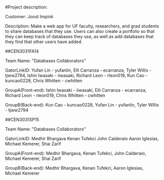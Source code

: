 #Project description:

Customer: Joost Impink

Description: Make a web app for UF faculty, researchers, and grad students to share databases that they use. Users can also create a portfolio so that they can keep track of databases they use, as well as add databases that they find that other users have added.

##CEN3031FA14

Team Name: "Databases Collaborators"

GatorLinkID: Yufan Lin - yufanlin,
             Elli Carranza - ecarranza,
             Tyler Willis - tjww2794,
             Ishin Iwasaki - iiwasaki,
             Richard Leon - rleon019,
             Kun Cao - kuncao0228,
             Chris Whitten - cwhitten

GroupA(Front-end): Ishin Iwasaki - iiwasaki, Elli Carranza - ecarranza, Richard Leon - rleon019, Chris Whitten - cwhitten 				   

GroupB(Back-end): Kun Cao - kuncao0228, Yufan Lin - yufanlin, Tyler Willis - tjww2794




##CEN3031SP15

Team Name: "Databases Collaborators"

GatorLinkID: Medhir Bhargava
             Kenan Tufekci
             John Calderaio
             Aaron Iglesias,
             Michael Kemerer,
             Shai Zarif

GroupA(Front-end): Medhir Bhargava, Kenan Tufekci, John Calderaio, Michael Kemerer, Shai Zarif

GroupB(Back-end): Medhir Bhargava, Kenan Tufekci, Aaron Iglesias, Michael Kemerer

